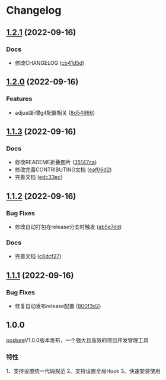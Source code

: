 # Changelog

## [1.2.1](https://github.com/WGrape/posture/compare/v1.2.0...v1.2.1) (2022-09-16)


### Docs

* 修改CHANGELOG ([cb41d5d](https://github.com/WGrape/posture/commit/cb41d5d76e42d181edb8bdb65523610da2615e0c))

## [1.2.0](https://github.com/WGrape/posture/compare/v1.1.2...v1.2.0) (2022-09-16)


### Features

* adjust新增git配置相关 ([8d54986](https://github.com/WGrape/posture/commit/8d54986cdc084c6559cf35268fd06a2ae0d479a2))

## [1.1.3](https://github.com/WGrape/posture/compare/v1.1.2...v1.1.3) (2022-09-16)


### Docs

* 修改READEME折叠图片 ([35147ca](https://github.com/WGrape/posture/commit/35147caba73f9538293b3c93c348403527e7e144))
* 修改完善CONTRIBUTING文档 ([eaf06d2](https://github.com/WGrape/posture/commit/eaf06d26eddf345247ea44074c8d4a9932f966f9))
* 完善文档 ([edc33ec](https://github.com/WGrape/posture/commit/edc33ecb089ee92ee9f5818ba125a6ee11f2bdea))

## [1.1.2](https://github.com/WGrape/posture/compare/v1.1.1...v1.1.2) (2022-09-16)


### Bug Fixes

* 修改自动打包在release分支时触发 ([ab5e7dd](https://github.com/WGrape/posture/commit/ab5e7dd66808e8ab1ad4c0029b0fd8774a487722))


### Docs

* 完善文档 ([c6dcf27](https://github.com/WGrape/posture/commit/c6dcf2772fcdda742be9e63694c9de5723f808a9))

## [1.1.1](https://github.com/WGrape/posture/compare/v1.1.0...v1.1.1) (2022-09-16)


### Bug Fixes

* 修复自动发布release配置 ([800f3d2](https://github.com/WGrape/posture/commit/800f3d2287f38551259991896bf2ccc4c8d6fafd))

## 1.0.0

[posture](https://github.com/WGrape/CIManager)V1.0.0版本发布，一个强大且高效的项目开发管理工具

### 特性
1、支持设置统一代码规范
2、支持设置全局Hook
3、快速安装使用
